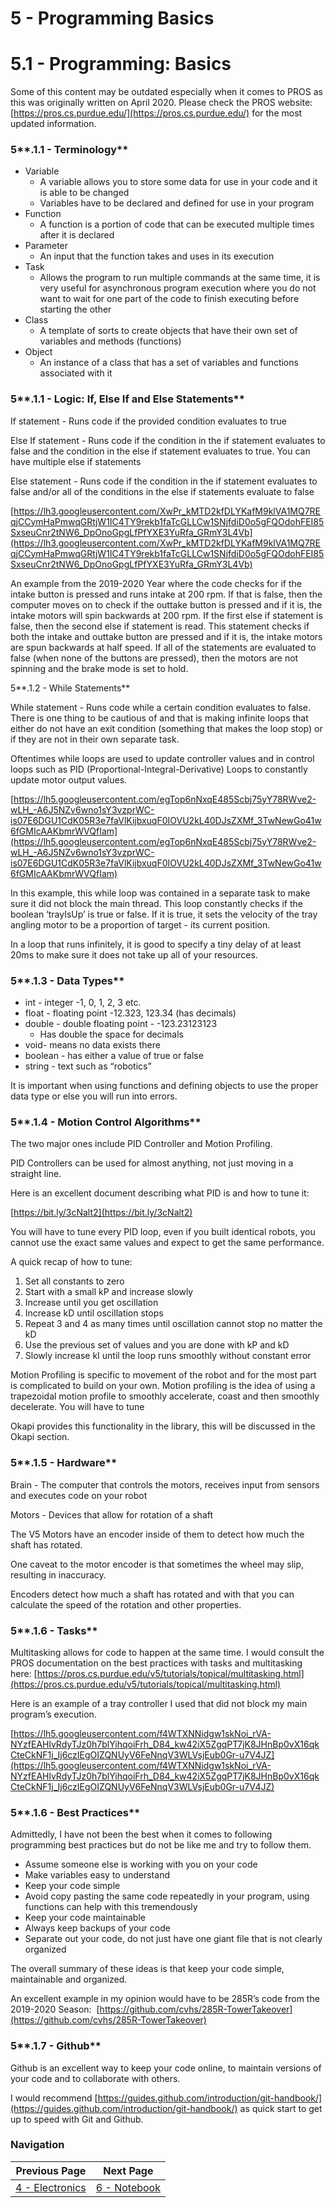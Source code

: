 # 5 - Programming Basics

# 5.1 - Programming: Basics

Some of this content may be outdated especially when it comes to PROS as this was originally written on April 2020. Please check the PROS website: [https://pros.cs.purdue.edu/](https://pros.cs.purdue.edu/) for the most updated information.

### 5**.1.1 - Terminology**

- Variable
    - A variable allows you to store some data for use in your code and it is able to be changed
    - Variables have to be declared and defined for use in your program
- Function
    - A function is a portion of code that can be executed multiple times after it is declared
- Parameter
    - An input that the function takes and uses in its execution
- Task
    - Allows the program to run multiple commands at the same time, it is very useful for asynchronous program execution where you do not want to wait for one part of the code to finish executing before starting the other
- Class
    - A template of sorts to create objects that have their own set of variables and methods (functions)
- Object
    - An instance of a class that has a set of variables and functions associated with it

### 5**.1.1 - Logic: If, Else If and Else Statements**

If statement - Runs code if the provided condition evaluates to true

Else If statement - Runs code if the condition in the if statement evaluates to false and the condition in the else if statement evaluates to true. You can have multiple else if statements

Else statement - Runs code if the condition in the if statement evaluates to false and/or all of the conditions in the else if statements evaluate to false

[https://lh3.googleusercontent.com/XwPr_kMTD2kfDLYKafM9klVA1MQ7REqjCCymHaPmwqGRtjW1IC4TY9rekb1faTcGLLCw1SNjfdiD0o5gFQOdohFEI85SxseuCnr2tNW6_DpOnoGpgLfPfYXE3YuRfa_GRmY3L4Vb](https://lh3.googleusercontent.com/XwPr_kMTD2kfDLYKafM9klVA1MQ7REqjCCymHaPmwqGRtjW1IC4TY9rekb1faTcGLLCw1SNjfdiD0o5gFQOdohFEI85SxseuCnr2tNW6_DpOnoGpgLfPfYXE3YuRfa_GRmY3L4Vb)

An example from the 2019-2020 Year where the code checks for if the intake button is pressed and runs intake at 200 rpm. If that is false, then the computer moves on to check if the outtake button is pressed and if it is, the intake motors will spin backwards at 200 rpm. If the first else if statement is false, then the second else if statement is read. This statement checks if both the intake and outtake button are pressed and if it is, the intake motors are spun backwards at half speed. If all of the statements are evaluated to false (when none of the buttons are pressed), then the motors are not spinning and the brake mode is set to hold.

5**.1.2 - While Statements**

While statement - Runs code while a certain condition evaluates to false. There is one thing to be cautious of and that is making infinite loops that either do not have an exit condition (something that makes the loop stop) or if they are not in their own separate task.

Oftentimes while loops are used to update controller values and in control loops such as PID (Proportional-Integral-Derivative) Loops to constantly update motor output values.

[https://lh5.googleusercontent.com/egTop6nNxqE485Scbj75yY78RWve2-wLH_-A6J5NZv6wno1sY3vzprWC-is07E6DGU1CdK05R3e7faVlKijbxuqF0IOVU2kL40DJsZXMf_3TwNewGo41w6fGMIcAAKbmrWVQfIam](https://lh5.googleusercontent.com/egTop6nNxqE485Scbj75yY78RWve2-wLH_-A6J5NZv6wno1sY3vzprWC-is07E6DGU1CdK05R3e7faVlKijbxuqF0IOVU2kL40DJsZXMf_3TwNewGo41w6fGMIcAAKbmrWVQfIam)

In this example, this while loop was contained in a separate task to make sure it did not block the main thread. This loop constantly checks if the boolean ‘trayIsUp’ is true or false. If it is true, it sets the velocity of the tray angling motor to be a proportion of target - its current position.

In a loop that runs infinitely, it is good to specify a tiny delay of at least 20ms to make sure it does not take up all of your resources.

### 5**.1.3 - Data Types**

- int - integer -1, 0, 1, 2, 3 etc.[](https://www.w3schools.com/cpp/cpp_data_types.asp)
- float - floating point -12.323, 123.34 (has decimals)[](https://www.w3schools.com/cpp/cpp_data_types.asp)
- double - double floating point - -123.23123123
    - Has double the space for decimals
- void- means no data exists there[](https://www.w3schools.com/cpp/cpp_data_types.asp)
- boolean - has either a value of true or false
- string - text such as “robotics”

It is important when using functions and defining objects to use the proper data type or else you will run into errors.

### 5**.1.4 - Motion Control Algorithms**

The two major ones include PID Controller and Motion Profiling.

PID Controllers can be used for almost anything, not just moving in a straight line.

Here is an excellent document describing what PID is and how to tune it:

[https://bit.ly/3cNalt2](https://bit.ly/3cNalt2)

You will have to tune every PID loop, even if you built identical robots, you cannot use the exact same values and expect to get the same performance.

A quick recap of how to tune:

1. Set all constants to zero
2. Start with a small kP and increase slowly
3. Increase until you get oscillation
4. Increase kD until oscillation stops
5. Repeat 3 and 4 as many times until oscillation cannot stop no matter the kD
6. Use the previous set of values and you are done with kP and kD
7. Slowly increase kI until the loop runs smoothly without constant error

Motion Profiling is specific to movement of the robot and for the most part is complicated to build on your own. Motion profiling is the idea of using a trapezoidal motion profile to smoothly accelerate, coast and then smoothly decelerate. You will have to tune

Okapi provides this functionality in the library, this will be discussed in the Okapi section.

### 5**.1.5 - Hardware**

Brain - The computer that controls the motors, receives input from sensors and executes code on your robot

Motors - Devices that allow for rotation of a shaft

The V5 Motors have an encoder inside of them to detect how much the shaft has rotated.

One caveat to the motor encoder is that sometimes the wheel may slip, resulting in inaccuracy.

Encoders detect how much a shaft has rotated and with that you can calculate the speed of the rotation and other properties.

### 5**.1.6 - Tasks**

Multitasking allows for code to happen at the same time. I would consult the PROS documentation on the best practices with tasks and multitasking here: [https://pros.cs.purdue.edu/v5/tutorials/topical/multitasking.html](https://pros.cs.purdue.edu/v5/tutorials/topical/multitasking.html)

Here is an example of a tray controller I used that did not block my main program’s execution.

[https://lh5.googleusercontent.com/f4WTXNNidgw1skNoi_rVA-NYzfEAHlvRdyTJz0h7blYihqoiFrh_D84_kw42iX5ZgqPT7jK8JHnBp0vX16qkCteCkNF1j_Ij6czIEgOIZQNUyV6FeNnqV3WLVsjEub0Gr-u7V4JZ](https://lh5.googleusercontent.com/f4WTXNNidgw1skNoi_rVA-NYzfEAHlvRdyTJz0h7blYihqoiFrh_D84_kw42iX5ZgqPT7jK8JHnBp0vX16qkCteCkNF1j_Ij6czIEgOIZQNUyV6FeNnqV3WLVsjEub0Gr-u7V4JZ)

### 5**.1.6 - Best Practices**

Admittedly, I have not been the best when it comes to following programming best practices but do not be like me and try to follow them.

- Assume someone else is working with you on your code
- Make variables easy to understand
- Keep your code simple
- Avoid copy pasting the same code repeatedly in your program, using functions can help with this tremendously
- Keep your code maintainable
- Always keep backups of your code
- Separate out your code, do not just have one giant file that is not clearly organized

The overall summary of these ideas is that keep your code simple, maintainable and organized.

An excellent example in my opinion would have to be 285R’s code from the 2019-2020 Season:  [https://github.com/cvhs/285R-TowerTakeover](https://github.com/cvhs/285R-TowerTakeover)

### 5**.1.7 - Github**

Github is an excellent way to keep your code online, to maintain versions of your code and to collaborate with others.

I would recommend [https://guides.github.com/introduction/git-handbook/](https://guides.github.com/introduction/git-handbook/) as quick start to get up to speed with Git and Github.

### Navigation
| Previous Page | Next Page |
| ----------- | ----------- |
| [4 - Electronics](/src/md/4_Electronics.md) | [6 - Notebook](/src/md/6_Notebook.md)   |
